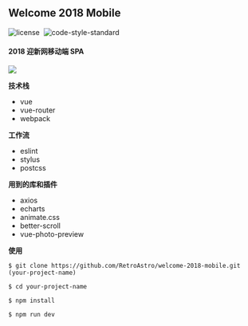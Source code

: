 ## Welcome 2018 Mobile

![license](https://img.shields.io/github/license/mashape/apistatus.svg?maxAge=2592000) &nbsp;![code-style-standard](https://img.shields.io/badge/code%20style-standard-brightgreen.svg)

#### 2018 迎新网移动端 SPA

![](https://images.retroastro.now.sh/assets/qrcode.png)

**技术栈**

* vue
* vue-router
* webpack

**工作流**

* eslint
* stylus
* postcss

**用到的库和插件**

* axios
* echarts
* animate.css
* better-scroll
* vue-photo-preview

**使用**

```
$ git clone https://github.com/RetroAstro/welcome-2018-mobile.git (your-project-name)

$ cd your-project-name

$ npm install 

$ npm run dev
```

